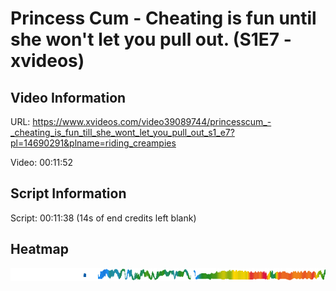 # Princess Cum - Cheating is fun until she won't let you pull out. (S1E7 - xvideos)

## Video Information
URL:    https://www.xvideos.com/video39089744/princesscum_-_cheating_is_fun_till_she_wont_let_you_pull_out_s1_e7?pl=14690291&plname=riding_creampies

Video:  00:11:52

## Script Information
Script: 00:11:38 (14s of end credits left blank)

## Heatmap
![alt text](https://github.com/jamfries1992/scriptsbyjamfries1992/raw/main/PrincessCum/S1E7/heatmap.png "Heatmap")